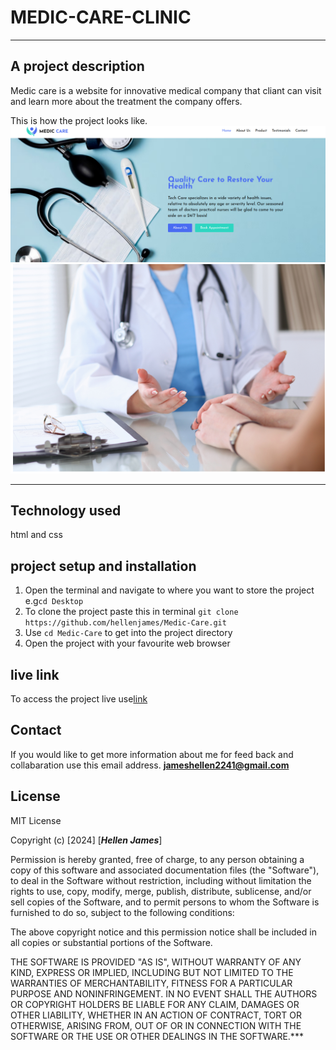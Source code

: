 # MEDIC-CARE-CLINIC

---

## A project description

Medic care is a website for innovative medical company that cliant can visit and learn more about the treatment the company offers.

This is how the project looks like.
![This medic care header part ](<images/hero.png>)
![This is the main part](<images/main.png>)

---

## Technology used
html and css
## project setup and installation 
1. Open the terminal and navigate to where you want to store the project e.g`cd Desktop`
2. To clone the project paste this in terminal `git clone https://github.com/hellenjames/Medic-Care.git`
3. Use `cd Medic-Care` to get into the project directory
4. Open the project with your favourite web browser
## live link
To access the project live use[link](https://hellenjames.github.io/Medic-Care/)
## Contact
If you would like to get more information about me for feed back and collabaration use this email address.
**jameshellen2241@gmail.com**
## License
MIT License

Copyright (c) [2024] [***Hellen James***]

Permission is hereby granted, free of charge, to any person obtaining a copy
of this software and associated documentation files (the "Software"), to deal
in the Software without restriction, including without limitation the rights
to use, copy, modify, merge, publish, distribute, sublicense, and/or sell
copies of the Software, and to permit persons to whom the Software is
furnished to do so, subject to the following conditions:

The above copyright notice and this permission notice shall be included in all
copies or substantial portions of the Software.

THE SOFTWARE IS PROVIDED "AS IS", WITHOUT WARRANTY OF ANY KIND, EXPRESS OR
IMPLIED, INCLUDING BUT NOT LIMITED TO THE WARRANTIES OF MERCHANTABILITY,
FITNESS FOR A PARTICULAR PURPOSE AND NONINFRINGEMENT. IN NO EVENT SHALL THE
AUTHORS OR COPYRIGHT HOLDERS BE LIABLE FOR ANY CLAIM, DAMAGES OR OTHER
LIABILITY, WHETHER IN AN ACTION OF CONTRACT, TORT OR OTHERWISE, ARISING FROM,
OUT OF OR IN CONNECTION WITH THE SOFTWARE OR THE USE OR OTHER DEALINGS IN THE
SOFTWARE.***


